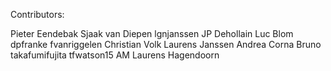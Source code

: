 Contributors:

Pieter Eendebak
Sjaak van Diepen
lgnjanssen
JP Dehollain
Luc Blom
dpfranke
fvanriggelen
Christian Volk
Laurens Janssen
Andrea Corna
Bruno 
takafumifujita
tfwatson15
AM
Laurens Hagendoorn